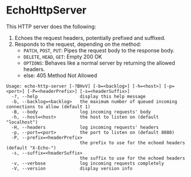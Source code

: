 # EchoHttpServer

This HTTP server does the following:

1. Echoes the request headers, potentially prefixed and suffixed.
2. Responds to the request, depending on the method:
   - `PATCH`, `POST`, `PUT`: Pipes the request body to the response body.
   - `DELETE`, `HEAD`, `GET`: Empty 200 OK
   - `OPTIONS`: Behaves like a normal server by returning the allowed headers.
   - else: 405 Method Not Allowed

```
Usage: echo-http-server [-?BHvV] [-b=<backlog>] [-h=<host>] [-p=<port>] [-P=<headerPrefix>] [-s=<headerSuffix>]
  -?, --help                display this help message
  -b, --backlog=<backlog>   the maximum number of queued incoming connections to allow (default 1)
  -B, --body                log incoming requests' body
  -h, --host=<host>         the host to listen on (default "localhost")
  -H, --headers             log incoming requests' headers
  -p, --port=<port>         the port to listen on (default 8080)
  -P, --prefix=<headerPrefix>
                            the prefix to use for the echoed headers (default "X-Echo-")
  -s, --suffix=<headerSuffix>
                            the suffix to use for the echoed headers
  -v, --verbose             log incoming requests completely
  -V, --version             display version info
```